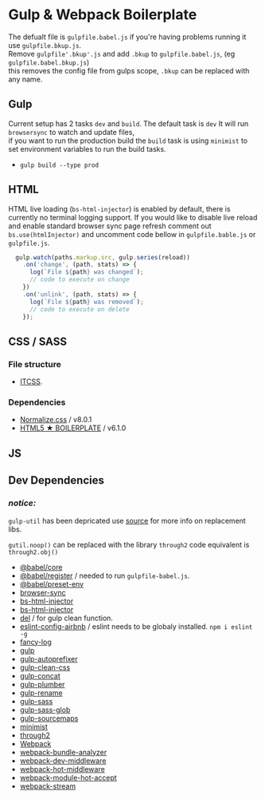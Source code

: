 # Gulp & Webpack Boilerplate
The defualt file is `gulpfile.babel.js` if you're having problems running it use `gulpfile.bkup.js`.<br> 
Remove `gulpfile'.bkup'.js` and add `.bkup` to `gulpfile.babel.js`, (eg `gulpfile.babel.bkup.js`)<br>
this removes the config file from gulps scope, `.bkup` can be replaced with any name. 

## Gulp
Current setup has 2 tasks `dev` and `build`. The default task is `dev` It will run `browsersync` to watch and update files,<br>
if you want to run the production build the `build` task is using `minimist` to set environment variables to run the build tasks.
* `gulp build --type prod`

## HTML
HTML live loading (`bs-html-injector`) is enabled by default, there is currently no terminal logging support. If you would like to disable live reload and enable standard browser sync page refresh comment out `bs.use(htmlInjector)` and uncomment code bellow in `gulpfile.bable.js` or `gulpfile.js`.
```js
  gulp.watch(paths.markup.src, gulp.series(reload))
    .on('change', (path, stats) => {
      log(`File ${path} was changed`);
      // code to execute on change
    })
    .on('unlink', (path, stats) => {
      log(`File ${path} was removed`);
      // code to execute on delete
    });
```


## CSS / SASS
### File structure 
* [ITCSS](https://www.xfive.co/blog/itcss-scalable-maintainable-css-architecture/).<br>

### Dependencies
* [Normalize.css](https://necolas.github.io/normalize.css/) / v8.0.1
* [HTML5 ★ BOILERPLATE](https://html5boilerplate.com/) / v6.1.0

## JS

## Dev Dependencies

>>>
### ___notice:___ 
`gulp-util` has been depricated use [source](https://github.com/gulpjs/gulp-util) for more info on replacement libs.

`gutil.noop()` can be replaced with the library `through2` code equivalent is `through2.obj()`
>>>
* [@babel/core](https://www.npmjs.com/package/@babel/core)
* [@babel/register](https://www.npmjs.com/package/@babel/register) / needed to run `gulpfile-babel.js`.
* [@babel/preset-env](https://www.npmjs.com/package/@babel/preset-env)
* [browser-sync](https://www.npmjs.com/package/browser-sync)
* [bs-html-injector](https://www.npmjs.com/package/bs-html-injector)
* [bs-html-injector](https://www.npmjs.com/package/bs-html-injector)
* [del](https://www.npmjs.com/package/del) / for gulp clean function.
* [eslint-config-airbnb](https://www.npmjs.com/package/eslint-config-airbnb) / eslint needs to be globaly installed. `npm i eslint -g`
* [fancy-log](https://www.npmjs.com/package/fancy-log)
* [gulp](https://www.npmjs.com/package/gulp)
* [gulp-autoprefixer](https://www.npmjs.com/package/gulp-autoprefixer)
* [gulp-clean-css](https://www.npmjs.com/package/gulp-clean-css)
* [gulp-concat](https://www.npmjs.com/package/gulp-concat)
* [gulp-plumber](https://www.npmjs.com/package/gulp-plumber)
* [gulp-rename](https://www.npmjs.com/package/gulp-rename)
* [gulp-sass](https://www.npmjs.com/package/gulp-sass)
* [gulp-sass-glob](https://www.npmjs.com/package/gulp-sass-glob)
* [gulp-sourcemaps](https://www.npmjs.com/package/gulp-sourcemaps)
* [minimist](https://www.npmjs.com/package/minimist)
* [through2](https://www.npmjs.com/package/through2)
* [Webpack](https://www.npmjs.com/package/webpack)
* [webpack-bundle-analyzer](https://www.npmjs.com/package/webpack-bundle-analyzer)
* [webpack-dev-middleware](https://www.npmjs.com/package/webpack-dev-middleware)
* [webpack-hot-middleware](https://www.npmjs.com/package/webpack-hot-middleware)
* [webpack-module-hot-accept](https://www.npmjs.com/package/webpack-module-hot-accept)
* [webpack-stream](https://www.npmjs.com/package/webpack-stream)



 